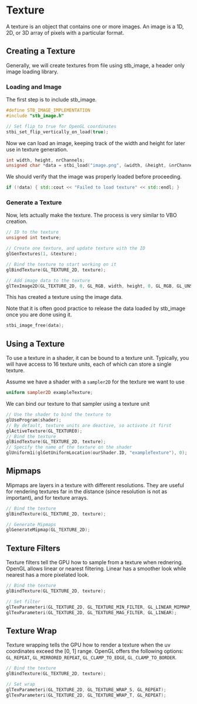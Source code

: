 # Texture

A texture is an object that contains one or more images. 
An image is a 1D, 2D, or 3D array of pixels with a particular format.


## Creating a Texture

Generally, we will create textures from file using stb_image, a header only image loading library. 

### Loading and Image
The first step is to include stb_image.

```c++
#define STB_IMAGE_IMPLEMENTATION
#include "stb_image.h"

// Set flip to true for OpenGL coordinates
stbi_set_flip_vertically_on_load(true);  
```

Now we can load an image, keeping track of the width and height for later use in texture generation. 

```c++
int width, height, nrChannels;
unsigned char *data = stbi_load("image.png", &width, &height, &nrChannels, 0); 
```

We should verify that the image was properly loaded before proceeding.

```c++
if (!data) { std::cout << "Failed to load texture" << std::endl; }
```


### Generate a Texture
Now, lets actually make the texture. 
The process is very similar to VBO creation.

```c++
// ID to the texture
unsigned int texture;

// Create one texture, and update texture with the ID
glGenTextures(1, &texture); 

// Bind the texture to start working on it
glBindTexture(GL_TEXTURE_2D, texture);

// Add image data to the texture
glTexImage2D(GL_TEXTURE_2D, 0, GL_RGB, width, height, 0, GL_RGB, GL_UNSIGNED_BYTE, data);
```

This has created a texture using the image data. 

Note that it is often good practice to release the data loaded by stb_image once you are done using it.

```c++
stbi_image_free(data);
```


## Using a Texture

To use a texture in a shader, it can be bound to a texture unit.
Typically, you will have access to 16 texture units, each of which can store a single texture. 

Assume we have a shader with a `sampler2D` for the texture we want to use

```glsl
uniform sampler2D exampleTexture;
```

We can bind our texture to that sampler using a texture unit

```c++
// Use the shader to bind the texture to
glUseProgram(shader); 
// By default, texture units are deactive, so activate it first
glActiveTexture(GL_TEXTURE0);
// Bind the texture
glBindTexture(GL_TEXTURE_2D, texture);
// Specify the name of the texture on the shader
glUniform1i(glGetUniformLocation(ourShader.ID, "exampleTexture"), 0);
```


## Mipmaps

Mipmaps are layers in a texture with different resolutions. 
They are useful for rendering textures far in the distance (since resolution is not as important), and for texture arrays.

```c++
// Bind the texture
glBindTexture(GL_TEXTURE_2D, texture);

// Generate Mipmaps
glGenerateMipmap(GL_TEXTURE_2D);
```


## Texture Filters

Texture filters tell the GPU how to sample from a texture when rednering. 
OpenGL allows linear or nearest filtering. 
Linear has a smoother look while nearest has a more pixelated look. 

```c++
// Bind the texture
glBindTexture(GL_TEXTURE_2D, texture);

// Set filter
glTexParameteri(GL_TEXTURE_2D, GL_TEXTURE_MIN_FILTER, GL_LINEAR_MIPMAP_LINEAR);
glTexParameteri(GL_TEXTURE_2D, GL_TEXTURE_MAG_FILTER, GL_LINEAR);
```

## Texture Wrap

Texture wrapping tells the GPU how to render a texture when the uv coordinates exceed the [0, 1] range.
OpenGL offers the following options: `GL_REPEAT`, `GL_MIRRORED_REPEAT`, `GL_CLAMP_TO_EDGE`, `GL_CLAMP_TO_BORDER`.

```c++
// Bind the texture
glBindTexture(GL_TEXTURE_2D, texture);

// Set wrap
glTexParameteri(GL_TEXTURE_2D, GL_TEXTURE_WRAP_S, GL_REPEAT);	
glTexParameteri(GL_TEXTURE_2D, GL_TEXTURE_WRAP_T, GL_REPEAT);
```